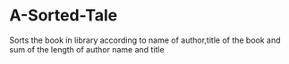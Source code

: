 # A-Sorted-Tale
Sorts the book in library according to name of author,title of the book and sum of the length of author name and title

